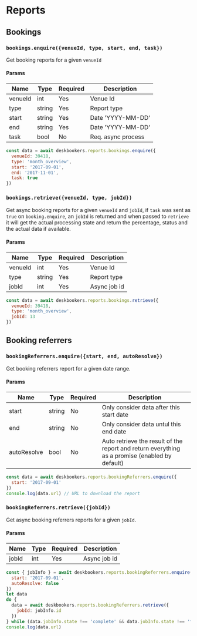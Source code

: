# Reports

## Bookings

### `bookings.enquire({venueId, type, start, end, task})`

Get booking reports for a given `venueId`

#### Params

| Name           | Type   | Required | Description         |
| -------------- | ------ | -------- | ------------------- |
| venueId        | int    | Yes      | Venue Id            |
| type           | string | Yes      | Report type         |
| start          | string | Yes      | Date 'YYYY-MM-DD'   |
| end            | string | Yes      | Date 'YYYY-MM-DD'   |
| task           | bool   | No       | Req. async process  |

```js
const data = await deskbookers.reports.bookings.enquire({
  venueId: 39418,
  type: 'month_overview',
  start: '2017-09-01',
  end: '2017-11-01',
  task: true
})
```

### `bookings.retrieve({venueId, type, jobId})`

Get async booking reports for a given `venueId` and `jobId`, 
if `task` was sent as `true` on `booking.enquire`, an `jobId` 
is returned and when passed to `retrieve` it will get the actual
processing state and return the percentage, status and the actual 
data if available.

#### Params

| Name           | Type   | Required | Description         |
| -------------- | ------ | -------- | ------------------- |
| venueId        | int    | Yes      | Venue Id            |
| type           | string | Yes      | Report type         |
| jobId          | int    | Yes      | Async job id        |

```js
const data = await deskbookers.reports.bookings.retrieve({
  venueId: 39418,
  type: 'month_overview',
  jobId: 13
})
```

## Booking referrers

### `bookingReferrers.enquire({start, end, autoResolve})`

Get booking referrers report for a given date range.

#### Params

| Name        | Type   | Required | Description                              |
| ----------- | ------ | -------- | ---------------------------------------- |
| start       | string | No       | Only consider data after this start date |
| end         | string | No       | Only consider data untul this end date   |
| autoResolve | bool   | No       | Auto retrieve the result of the report and return everything as a promise (enabled by default) |

```js
const data = await deskbookers.reports.bookingReferrers.enquire({
  start: '2017-09-01'
})
console.log(data.url) // URL to download the report
```

### `bookingReferrers.retrieve({jobId})`

Get async booking referrers reports for a given `jobId`.

#### Params

| Name           | Type   | Required | Description         |
| -------------- | ------ | -------- | ------------------- |
| jobId          | int    | Yes      | Async job id        |

```js
const { jobInfo } = await deskbookers.reports.bookingReferrers.enquire({
  start: '2017-09-01',
  autoResolve: false
})
let data
do {
  data = await deskbookers.reports.bookingReferrers.retrieve({
    jobId: jobInfo.id
  })
} while (data.jobInfo.state !== 'complete' && data.jobInfo.state !== 'failed');
console.log(data.url)
```
